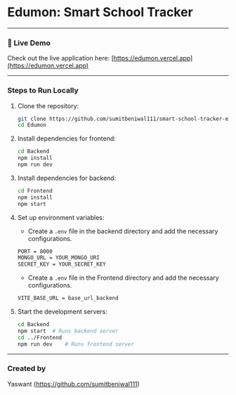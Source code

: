 # Edumon: Smart School Tracker
---

### 🔗 Live Demo
Check out the live application here: [https://edumon.vercel.app](https://edumon.vercel.app)

---

### Steps to Run Locally
1. Clone the repository:
   ```sh
   git clone https://github.com/sumitbeniwal111/smart-school-tracker-edumon.git
   cd Edumon
   ```
2. Install dependencies for frontend:
   ```sh
   cd Backend
   npm install
   npm run dev
   
   ```
2. Install dependencies for backend:
   ```sh
   cd Frontend
   npm install
   npm start
   ```
3. Set up environment variables:
   - Create a `.env` file in the backend directory and add the necessary configurations.
   ```sh
   PORT = 8000
   MONGO_URL = YOUR_MONGO_URI
   SECRET_KEY = YOUR_SECRET_KEY
   ```
      - Create a `.env` file in the Frontend directory and add the necessary configurations.
   ```sh
   VITE_BASE_URL = base_url_backend
   ```

4. Start the development servers:
   ```sh
   cd Backend
   npm start  # Runs backend server
   cd ../Frontend
   npm run dev    # Runs frontend server
   ```

---

###  Created by
Yaswant (https://github.com/sumitbeniwal111)


